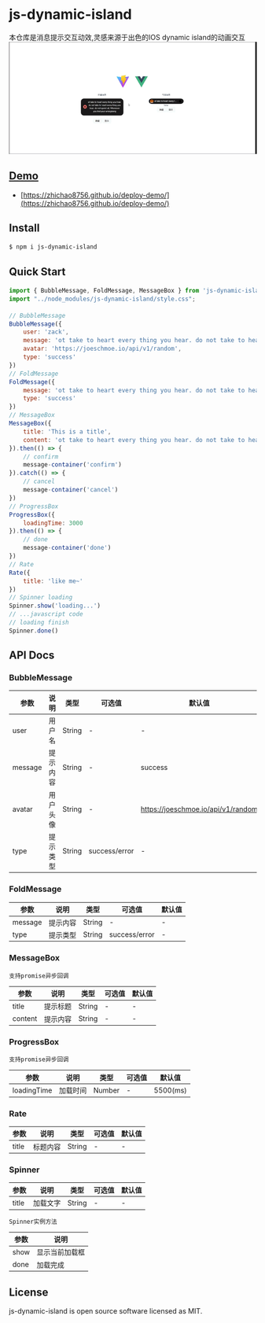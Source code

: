 # js-dynamic-island

本仓库是消息提示交互动效,灵感来源于出色的IOS dynamic island的动画交互
<img src="src/assets/exp.gif">
## [Demo](https://zhichao8756.github.io/deploy-demo/)
* [https://zhichao8756.github.io/deploy-demo/](https://zhichao8756.github.io/deploy-demo/)
## Install

```bash
$ npm i js-dynamic-island
```
## Quick Start
```javascript
import { BubbleMessage, FoldMessage, MessageBox } from 'js-dynamic-island'
import "../node_modules/js-dynamic-island/style.css";

// BubbleMessage
BubbleMessage({
    user: 'zack',
    message: 'ot take to heart every thing you hear. do not take to heart every thing you hear. do not spend all; Whenever you find your wrongdoing',
    avatar: 'https://joeschmoe.io/api/v1/random',
    type: 'success'
})
// FoldMessage
FoldMessage({
    message: 'ot take to heart every thing you hear. do not take to heart every thing you hear. do not spend all; Whenever you find your wrongdoing',
    type: 'success'
})
// MessageBox
MessageBox({
    title: 'This is a title',
    content: 'ot take to heart every thing you hear. do not take to heart every thing you hear. do not spend all; Whenever you find your wrongdoing'
}).then(() => {
    // confirm
    message-container('confirm')
}).catch(() => {
    // cancel
    message-container('cancel')
})
// ProgressBox
ProgressBox({
    loadingTime: 3000
}).then(() => {
    // done
    message-container('done')
})
// Rate
Rate({
    title: 'like me~'
})
// Spinner loading
Spinner.show('loading...')
// ...javascript code
// loading finish
Spinner.done()
```
## API Docs
### BubbleMessage


| 参数      | 说明   | 类型     | 可选值  | 默认值                                |
|---------|------|--------|------------|------------------------------------|
| user    | 用户名  | String | -          | -                                  |
| message | 提示内容 | String | -          | success                            |
| avatar  | 用户头像 | String | -          | https://joeschmoe.io/api/v1/random |
| type    | 提示类型 | String | success/error | -                                  |

### FoldMessage


| 参数      | 说明   | 类型     | 可选值           | 默认值 |
|---------|------|--------|---------------|-----|
| message | 提示内容 | String | -             | - |
| type    | 提示类型 | String | success/error | -|

### MessageBox

    支持promise异步回调

| 参数      | 说明   | 类型     | 可选值 | 默认值 |
|---------|------|--------|-----|----|
| title   | 提示标题 | String | -   | -  |
| content | 提示内容 | String | -   |-|

### ProgressBox

    支持promise异步回调

| 参数          | 说明   | 类型     | 可选值 | 默认值      |
|-------------|------|--------|-----|----------|
| loadingTime | 加载时间 | Number | -   | 5500(ms) |

### Rate

| 参数    | 说明   | 类型     | 可选值 | 默认值 |
|-------|------|--------|-----|-----|
| title | 标题内容 | String | -   | -   |

### Spinner
| 参数    | 说明   | 类型     | 可选值 | 默认值 |
|-------|------|--------|-----|-----|
| title | 加载文字 | String | -   | -   |
    Spinner实例方法
| 参数   | 说明      |
|------|---------|
| show | 显示当前加载框 |
| done | 加载完成    |
## License

js-dynamic-island is open source software licensed as MIT.
